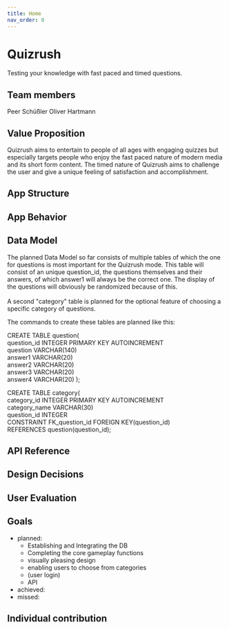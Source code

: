 ```yaml
---
title: Home
nav_order: 0
---
```

# Quizrush

Testing your knowledge with fast paced and timed questions.

## Team members
Peer Schüßler
Oliver Hartmann

## Value Proposition

Quizrush aims to entertain to people of all ages with engaging quizzes but especially targets people who enjoy the fast paced nature of modern media and its short form content. The timed nature of Quizrush aims to challenge the user and give a unique feeling of satisfaction and accomplishment.

## App Structure

## App Behavior

## Data Model

The planned Data Model so far consists of multiple tables of which the one for questions is most important for the Quizrush mode. This table will consist of an unique question_id, the questions themselves and their answers, of which answer1 will always be the correct one. The display of the questions will obviously be randomized because of this.<br> <br>A second "category" table is planned for the optional feature of choosing a specific category of questions.<br>

The commands to create these tables are planned like this:

CREATE TABLE question( <br>
	question_id INTEGER PRIMARY KEY AUTOINCREMENT <br>
	question VARCHAR(140) <br>
	answer1 VARCHAR(20) <br>
	answer2 VARCHAR(20) <br>
	answer3 VARCHAR(20) <br>
	answer4 VARCHAR(20)
);

CREATE TABLE category( <br>
	category_id INTEGER PRIMARY KEY AUTOINCREMENT <br>
	category_name VARCHAR(30) <br>
	question_id INTEGER <br>
	CONSTRAINT FK_question_id FOREIGN KEY(question_id) <br> REFERENCES question(question_id);

## API Reference

## Design Decisions

## User Evaluation

## Goals
- planned:<br>
  - Establishing and Integrating the DB<br>
  - Completing the core gameplay functions
  - visually pleasing design
  - enabling users to choose from categories
  - (user login)
  - API 
- achieved:<br>
-  missed:<br>

## Individual contribution